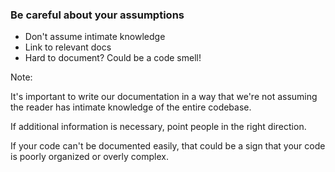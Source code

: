 ### Be careful about your assumptions

* Don't assume intimate knowledge <!-- .element: class="fragment" -->
* Link to relevant docs <!-- .element: class="fragment" -->
* Hard to document? Could be a code smell! <!-- .element: class="fragment" -->

Note:

It's important to write our documentation in a way that we're not assuming the reader has intimate knowledge of the entire codebase.

If additional information is necessary, point people in the right direction.

If your code can't be documented easily, that could be a sign that your code is poorly organized or overly complex.